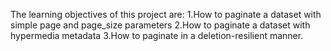 The learning objectives of this project are:
1.How to paginate a dataset with simple page and page_size parameters
2.How to paginate a dataset with hypermedia metadata
3.How to paginate in a deletion-resilient manner.
